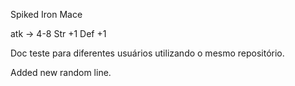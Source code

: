Spiked Iron Mace

atk -> 4-8
Str +1
Def +1

Doc teste para diferentes usuários utilizando o mesmo repositório. 

Added new random line.
